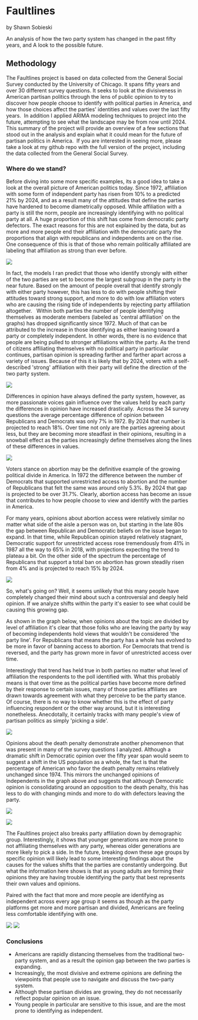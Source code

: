 # Faultlines 
by Shawn Sobieski

An analysis of how the two party system has changed in the past fifty years, and A look to the possible future. 

## Methodology
The Faultlines project is based on data collected from the General Social Survey conducted by the University of Chicago. It spans fifty years and over 30 different survey questions. It seeks to look at the divisiveness in American partisan politics through the lens of public opinion to try to discover how people choose to identify with political parties in America, and how those choices affect the parties' identities and values over the last fifty years. 
In addition I applied ARIMA modeling techniques to project into the future, attempting to see what the landscape may be from now until 2024. 
This summary of the project will provide an overview of a few sections that stood out in the analysis and explain what it could mean for the future of partisan politics in America. 
If you are interested in seeing more, please take a look at my github repo with the full version of the project, including the data collected from the General Social Survey. 

### Where do we stand?
Before diving into some more specific examples, its a good idea to take a look at the overall picture of American politics today. Since 1972, affiliation with some form of independent party has risen from 10% to a predicted 21% by 2024, and as a result many of the attitudes that define the parties have hardened to become diametrically opposed. While affiliation with a party is still the norm, people are increasingly identifying with no political party at all.
A huge proportion of this shift has come from democratic party defectors. The exact reasons for this are not explained by the data, but as more and more people end their affiliation with the democratic party the proportions that align with republicans and independents are on the rise.
One consequence of this is that of those who remain politically affiliated are labeling that affiliation as strong than ever before.

![](visuals/party_affiliation.PNG)

In fact, the models I ran predict that those who identify strongly with either of the two parties are set to become the largest subgroup in the party in the near future. Based on the amount of people overall that identify strongly with either party however, this has less to do with people shifting their attitudes toward strong support, and more to do with low affiliation voters who are causing the rising tide of independents by rejecting party affiliation altogether.  
Within both parties the number of people identifying themselves as moderate members (labeled as 'central affiliation' on the graphs) has dropped significantly since 1972. Much of that can be attributed to the increase in those identifying as either leaning toward a party or completely independent. In other words, there is no evidence that people are being pulled to stronger affiliations within the party.
As the trend of citizens affiliating themselves with no political party in particular continues, partisan opinion is spreading farther and farther apart across a variety of issues. Because of this it is likely that by 2024, voters with a self-described 'strong' affiliation with their party will define the direction of the two party system. 

![](visuals/party_affiliation_by_level.PNG)

Differences in opinion have always defined the party system, however, as more passionate voices gain influence over the values held by each party the differences in opinion have increased drastically. 
Across the 34 survey questions the average percentage difference of opinion between Republicans and Democrats was only 7% in 1972. By 2024 that number is projected to reach 18%.
Over time not only are the parties agreeing about less, but they are becoming more steadfast in their opinions, resulting in a snowball effect as the parties increasingly define themselves along the lines of these differences in values.

![](visuals/difference_of_opinion.PNG)

Voters stance on abortion may be the definitive example of the growing political divide in America. In 1972 the difference between the number of Democrats that supported unrestricted access to abortion and the number of Republicans that felt the same was around only 5.3%. By 2024 that gap is projected to be over 31.7%. Clearly, abortion access has become an issue that contributes to how people choose to view and identify with the parties in America.

For many years, opinions about abortion access were relatively similar no matter what side of the aisle a person was on, but starting in the late 80s the gap between Republican and Democratic beliefs on the issue began to expand. In that time, while Republican opinion stayed relatively stagnant, Democratic support for unrestricted access rose tremendously from 41% in 1987 all the way to 65% in 2018, with projections expecting the trend to plateau a bit. On the other side of the spectrum the percentage of Republicans that support a total ban on abortion has grown steadily risen from 4% and is projected to reach 15% by 2024.

![](visuals/unrestricted_abortion.PNG)

So, what's going on? Well, it seems unlikely that this many people have completely changed their mind about such a controversial and deeply held opinion. If we analyze shifts within the party it's easier to see what could be causing this growing gap.

As shown in the graph below, when opinions about the topic are divided by level of affiliation it's clear that those folks who are leaving the party by way of becoming independents hold views that wouldn't be considered 'the party line'. For Republicans that means the party has a whole has evolved to be more in favor of banning access to abortion. For Democrats that trend is reversed, and the party has grown more in favor of unrestricted access over time. 

Interestingly that trend has held true in both parties no matter what level of affiliation the respondents to the poll identified with. What this probably means is that over time as the political parties have become more defined by their response to certain issues, many of those parties affiliates are drawn towards agreement with what they perceive to be the party stance. Of course, there is no way to know whether this is the effect of party influencing respondent or the other way around, but it is interesting nonetheless. Anecdotally, it certainly tracks with many people's view of partisan politics as simply 'picking a side'.

![](visuals/unrestricted_by_level.PNG)

Opinions about the death penalty demonstrate another phenomenon that was present in many of the survey questions I analyzed. Although a dramatic shift in Democratic opinion over the fifty year span would seem to suggest a shift in the US population as a whole, the fact is that the percentage of American who favor the death penalty remains relatively unchanged since 1974. This mirrors the unchanged opinions of Independents in the graph above and suggests that although Democratic opinion is consolidating around an opposition to the death penalty, this has less to do with changing minds and more to do with defectors leaving the party. 

![](visuals/death_penalty_by_party.PNG)

![](visuals/death_penalty_overall.PNG)

The Faultlines project also breaks party affiliation down by demographic group. Interestingly, it shows that younger generations are more prone to not affiliating themselves with any party, whereas older generations are more likely to pick a side. In the future, breaking down these age groups by specific opinion will likely lead to some interesting findings about the causes for the values shifts that the parties are constantly undergoing. But what the information here shows is that as young adults are forming their opinions they are having trouble identifying the party that best represents their own values and opinions.

Paired with the fact that more and more people are identifying as independent across every age group it seems as though as the party platforms get more and more partisan and divided, Americans are feeling less comfortable identifying with one. 

![](visuals/age_demo_top.PNG)
![](visuals/age_demo_bottom.PNG)

### Conclusions
- Americans are rapidly distancing themselves from the traditional two-party system, and as a result the opinion gap between the two parties is expanding.
- Increasingly, the most divisive and extreme opinions are defining the viewpoints that people use to navigate and discuss  the two-party system.
- Although these partisan divides are growing, they do not necessarily reflect popular opinion on an issue.
- Young people in particular are sensitive to this issue, and are the most prone to identifying as independent.
